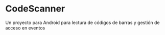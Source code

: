 # CodeScanner
Un proyecto para Android para lectura de códigos de barras y gestión de acceso en eventos

